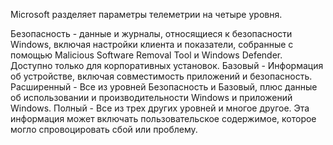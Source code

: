 Microsoft разделяет параметры телеметрии на четыре уровня.

Безопасность - данные и журналы, относящиеся к безопасности Windows, включая настройки клиента и показатели, собранные с помощью Malicious Software Removal Tool и Windows Defender. Доступно только для корпоративных установок.
Базовый - Информация об устройстве, включая совместимость приложений и безопасность.
Расширенный - Все из уровней Безопасность и Базовый, плюс данные об использовании и производительности Windows и приложений Windows.
Полный - Все из трех других уровней и многое другое. Эта информация может включать пользовательское содержимое, которое могло спровоцировать сбой или проблему.
